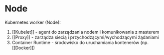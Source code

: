# Node

Kubernetes worker (Node):
1. [[Kubelet]] - agent do zarządzania nodem i komunikowania z masterem
2. [[Proxy]] - zarządza siecią i przychodzącymi/wychodzącymi żądaniami
3. Container Runtime - środowisko do uruchamiania kontenerów (np. [[Docker]])